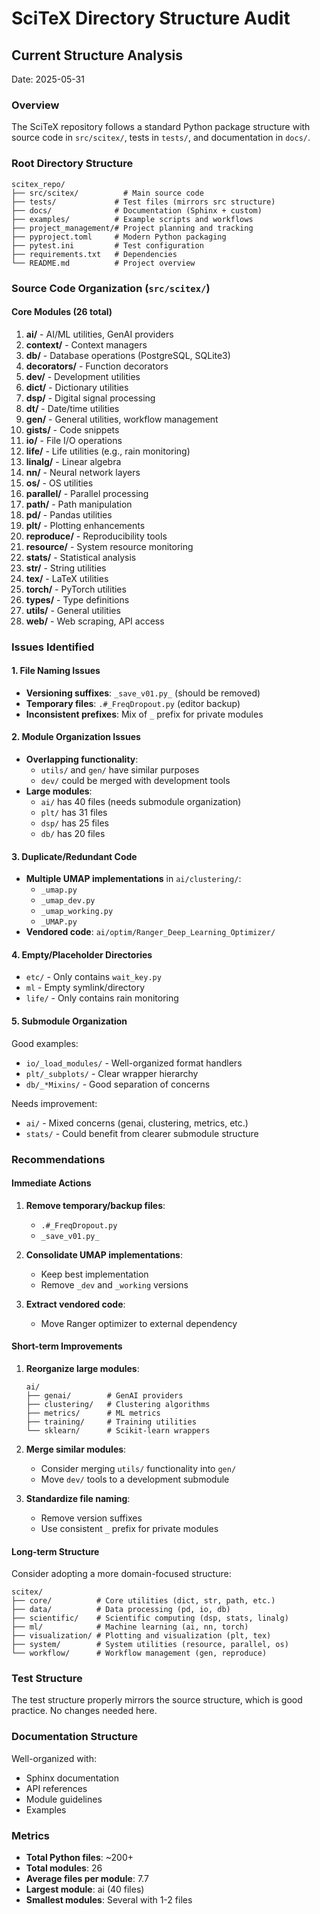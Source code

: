 # SciTeX Directory Structure Audit

## Current Structure Analysis
Date: 2025-05-31

### Overview
The SciTeX repository follows a standard Python package structure with source code in `src/scitex/`, tests in `tests/`, and documentation in `docs/`.

### Root Directory Structure
```
scitex_repo/
├── src/scitex/          # Main source code
├── tests/             # Test files (mirrors src structure)
├── docs/              # Documentation (Sphinx + custom)
├── examples/          # Example scripts and workflows
├── project_management/# Project planning and tracking
├── pyproject.toml     # Modern Python packaging
├── pytest.ini         # Test configuration
├── requirements.txt   # Dependencies
└── README.md          # Project overview
```

### Source Code Organization (`src/scitex/`)

#### Core Modules (26 total)
1. **ai/** - AI/ML utilities, GenAI providers
2. **context/** - Context managers
3. **db/** - Database operations (PostgreSQL, SQLite3)
4. **decorators/** - Function decorators
5. **dev/** - Development utilities
6. **dict/** - Dictionary utilities
7. **dsp/** - Digital signal processing
8. **dt/** - Date/time utilities
9. **gen/** - General utilities, workflow management
10. **gists/** - Code snippets
11. **io/** - File I/O operations
12. **life/** - Life utilities (e.g., rain monitoring)
13. **linalg/** - Linear algebra
14. **nn/** - Neural network layers
15. **os/** - OS utilities
16. **parallel/** - Parallel processing
17. **path/** - Path manipulation
18. **pd/** - Pandas utilities
19. **plt/** - Plotting enhancements
20. **reproduce/** - Reproducibility tools
21. **resource/** - System resource monitoring
22. **stats/** - Statistical analysis
23. **str/** - String utilities
24. **tex/** - LaTeX utilities
25. **torch/** - PyTorch utilities
26. **types/** - Type definitions
27. **utils/** - General utilities
28. **web/** - Web scraping, API access

### Issues Identified

#### 1. File Naming Issues
- **Versioning suffixes**: `_save_v01.py_` (should be removed)
- **Temporary files**: `.#_FreqDropout.py` (editor backup)
- **Inconsistent prefixes**: Mix of `_` prefix for private modules

#### 2. Module Organization Issues
- **Overlapping functionality**:
  - `utils/` and `gen/` have similar purposes
  - `dev/` could be merged with development tools
- **Large modules**:
  - `ai/` has 40 files (needs submodule organization)
  - `plt/` has 31 files
  - `dsp/` has 25 files
  - `db/` has 20 files

#### 3. Duplicate/Redundant Code
- **Multiple UMAP implementations** in `ai/clustering/`:
  - `_umap.py`
  - `_umap_dev.py`
  - `_umap_working.py`
  - `_UMAP.py`
- **Vendored code**: `ai/optim/Ranger_Deep_Learning_Optimizer/`

#### 4. Empty/Placeholder Directories
- `etc/` - Only contains `wait_key.py`
- `ml` - Empty symlink/directory
- `life/` - Only contains rain monitoring

#### 5. Submodule Organization
Good examples:
- `io/_load_modules/` - Well-organized format handlers
- `plt/_subplots/` - Clear wrapper hierarchy
- `db/_*Mixins/` - Good separation of concerns

Needs improvement:
- `ai/` - Mixed concerns (genai, clustering, metrics, etc.)
- `stats/` - Could benefit from clearer submodule structure

### Recommendations

#### Immediate Actions
1. **Remove temporary/backup files**:
   - `.#_FreqDropout.py`
   - `_save_v01.py_`

2. **Consolidate UMAP implementations**:
   - Keep best implementation
   - Remove `_dev` and `_working` versions

3. **Extract vendored code**:
   - Move Ranger optimizer to external dependency

#### Short-term Improvements
1. **Reorganize large modules**:
   ```
   ai/
   ├── genai/        # GenAI providers
   ├── clustering/   # Clustering algorithms
   ├── metrics/      # ML metrics
   ├── training/     # Training utilities
   └── sklearn/      # Scikit-learn wrappers
   ```

2. **Merge similar modules**:
   - Consider merging `utils/` functionality into `gen/`
   - Move `dev/` tools to a development submodule

3. **Standardize file naming**:
   - Remove version suffixes
   - Use consistent `_` prefix for private modules

#### Long-term Structure
Consider adopting a more domain-focused structure:
```
scitex/
├── core/          # Core utilities (dict, str, path, etc.)
├── data/          # Data processing (pd, io, db)
├── scientific/    # Scientific computing (dsp, stats, linalg)
├── ml/            # Machine learning (ai, nn, torch)
├── visualization/ # Plotting and visualization (plt, tex)
├── system/        # System utilities (resource, parallel, os)
└── workflow/      # Workflow management (gen, reproduce)
```

### Test Structure
The test structure properly mirrors the source structure, which is good practice. No changes needed here.

### Documentation Structure
Well-organized with:
- Sphinx documentation
- API references
- Module guidelines
- Examples

### Metrics
- **Total Python files**: ~200+
- **Total modules**: 26
- **Average files per module**: 7.7
- **Largest module**: ai (40 files)
- **Smallest modules**: Several with 1-2 files